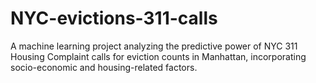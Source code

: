 # NYC-evictions-311-calls
A machine learning project analyzing the predictive power of NYC 311 Housing Complaint calls for eviction counts in Manhattan, incorporating socio-economic and housing-related factors.
